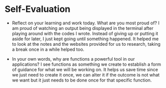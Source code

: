 # Self-Evaluation

- Reflect on your learning and work today. What are you most proud of?
I am proud of watching an output being displayed in the terminal after playing around with the codes I wrote. 
Instead of giving up or putting it aside for later, I just kept going until something happened. 
It helped me to look at the notes and the websites provided for us to research, taking a break once in a while helped too. 

- In your own words, why are functions a powerful tool in our applications?
I see functions as something we create to establish a form of guidance for what we will be working on. It helps us save time 
since we just need to create it once, we can alter it if the outcome is not what we want but it just needs to be done once for 
that specific function. 